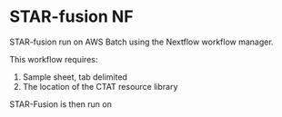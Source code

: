 # STAR-fusion NF

 STAR-fusion run on AWS Batch using the Nextflow workflow manager.

 This workflow requires:
  1. Sample sheet, tab delimited
  2. The location of the CTAT resource library

STAR-Fusion is then run on
